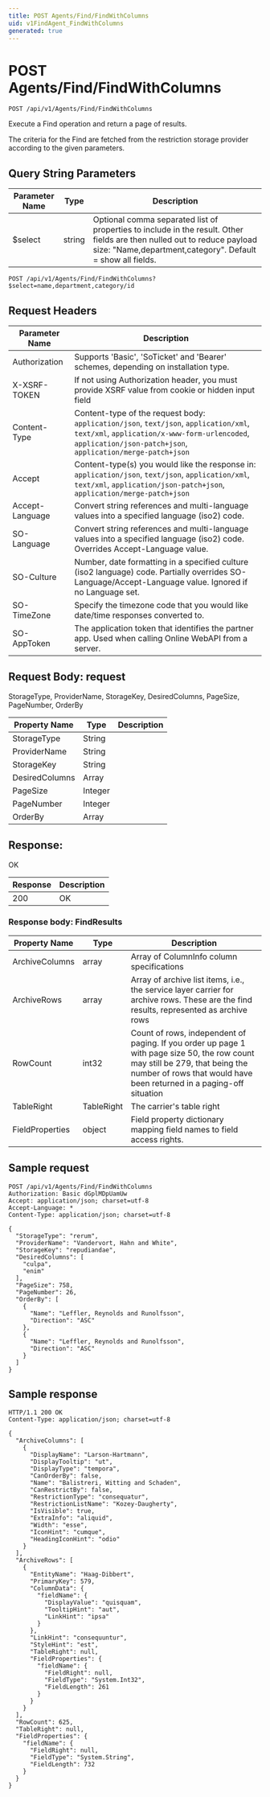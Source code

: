 ```yaml
---
title: POST Agents/Find/FindWithColumns
uid: v1FindAgent_FindWithColumns
generated: true
---
```


# POST Agents/Find/FindWithColumns

```http
POST /api/v1/Agents/Find/FindWithColumns
```

Execute a Find operation and return a page of results.


The criteria for the Find are fetched from the restriction storage provider according to the given parameters.






## Query String Parameters

| Parameter Name | Type |  Description |
|----------------|------|--------------|
| $select | string |  Optional comma separated list of properties to include in the result. Other fields are then nulled out to reduce payload size: "Name,department,category". Default = show all fields. |

```http
POST /api/v1/Agents/Find/FindWithColumns?$select=name,department,category/id
```


## Request Headers

| Parameter Name | Description |
|----------------|-------------|
| Authorization  | Supports 'Basic', 'SoTicket' and 'Bearer' schemes, depending on installation type. |
| X-XSRF-TOKEN   | If not using Authorization header, you must provide XSRF value from cookie or hidden input field |
| Content-Type | Content-type of the request body: `application/json`, `text/json`, `application/xml`, `text/xml`, `application/x-www-form-urlencoded`, `application/json-patch+json`, `application/merge-patch+json` |
| Accept         | Content-type(s) you would like the response in: `application/json`, `text/json`, `application/xml`, `text/xml`, `application/json-patch+json`, `application/merge-patch+json` |
| Accept-Language | Convert string references and multi-language values into a specified language (iso2) code. |
| SO-Language | Convert string references and multi-language values into a specified language (iso2) code. Overrides Accept-Language value. |
| SO-Culture | Number, date formatting in a specified culture (iso2 language) code. Partially overrides SO-Language/Accept-Language value. Ignored if no Language set. |
| SO-TimeZone | Specify the timezone code that you would like date/time responses converted to. |
| SO-AppToken | The application token that identifies the partner app. Used when calling Online WebAPI from a server. |

## Request Body: request 

StorageType, ProviderName, StorageKey, DesiredColumns, PageSize, PageNumber, OrderBy 

| Property Name | Type |  Description |
|----------------|------|--------------|
| StorageType | String |  |
| ProviderName | String |  |
| StorageKey | String |  |
| DesiredColumns | Array |  |
| PageSize | Integer |  |
| PageNumber | Integer |  |
| OrderBy | Array |  |

## Response:

OK

| Response | Description |
|----------------|-------------|
| 200 | OK |

### Response body: FindResults

| Property Name | Type |  Description |
|----------------|------|--------------|
| ArchiveColumns | array | Array of ColumnInfo column specifications |
| ArchiveRows | array | Array of archive list items, i.e., the service layer carrier for archive rows. These are the find results, represented as archive rows |
| RowCount | int32 | Count of rows, independent of paging. If you order up page 1 with page size 50, the row count may still be 279, that being the number of rows that would have been returned in a  paging-off situation |
| TableRight | TableRight | The carrier's table right |
| FieldProperties | object | Field property dictionary mapping field names to field access rights. |

## Sample request

```http!
POST /api/v1/Agents/Find/FindWithColumns
Authorization: Basic dGplMDpUamUw
Accept: application/json; charset=utf-8
Accept-Language: *
Content-Type: application/json; charset=utf-8

{
  "StorageType": "rerum",
  "ProviderName": "Vandervort, Hahn and White",
  "StorageKey": "repudiandae",
  "DesiredColumns": [
    "culpa",
    "enim"
  ],
  "PageSize": 758,
  "PageNumber": 26,
  "OrderBy": [
    {
      "Name": "Leffler, Reynolds and Runolfsson",
      "Direction": "ASC"
    },
    {
      "Name": "Leffler, Reynolds and Runolfsson",
      "Direction": "ASC"
    }
  ]
}
```

## Sample response

```http_
HTTP/1.1 200 OK
Content-Type: application/json; charset=utf-8

{
  "ArchiveColumns": [
    {
      "DisplayName": "Larson-Hartmann",
      "DisplayTooltip": "ut",
      "DisplayType": "tempora",
      "CanOrderBy": false,
      "Name": "Balistreri, Witting and Schaden",
      "CanRestrictBy": false,
      "RestrictionType": "consequatur",
      "RestrictionListName": "Kozey-Daugherty",
      "IsVisible": true,
      "ExtraInfo": "aliquid",
      "Width": "esse",
      "IconHint": "cumque",
      "HeadingIconHint": "odio"
    }
  ],
  "ArchiveRows": [
    {
      "EntityName": "Haag-Dibbert",
      "PrimaryKey": 579,
      "ColumnData": {
        "fieldName": {
          "DisplayValue": "quisquam",
          "TooltipHint": "aut",
          "LinkHint": "ipsa"
        }
      },
      "LinkHint": "consequuntur",
      "StyleHint": "est",
      "TableRight": null,
      "FieldProperties": {
        "fieldName": {
          "FieldRight": null,
          "FieldType": "System.Int32",
          "FieldLength": 261
        }
      }
    }
  ],
  "RowCount": 625,
  "TableRight": null,
  "FieldProperties": {
    "fieldName": {
      "FieldRight": null,
      "FieldType": "System.String",
      "FieldLength": 732
    }
  }
}
```